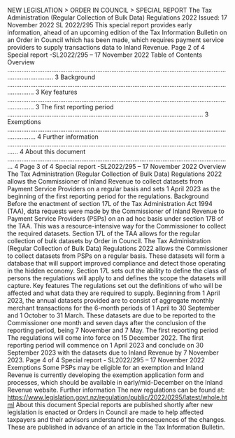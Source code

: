 NEW LEGISLATION > ORDER IN COUNCIL > SPECIAL REPORT The Tax Administration (Regular Collection of Bulk Data) Regulations 2022 Issued: 17 November 2022 SL 2022/295 This special report provides early information, ahead of an upcoming edition of the Tax Information Bulletin on an Order in Council which has been made, which requires payment service providers to supply transactions data to Inland Revenue. Page 2 of 4 Special report -SL2022/295 – 17 November 2022 Table of Contents Overview ...................................................................................................................................................... 3 Background ........................................................................................................................................... 3 Key features ........................................................................................................................................... 3 The first reporting period ............................................................................................................... 3 Exemptions ............................................................................................................................................ 4 Further information .................................................................................................................................. 4 About this document ............................................................................................................................... 4 Page 3 of 4 Special report -SL2022/295 – 17 November 2022 Overview The Tax Administration (Regular Collection of Bulk Data) Regulations 2022 allows the Commissioner of Inland Revenue to collect datasets from Payment Service Providers on a regular basis and sets 1 April 2023 as the beginning of the first reporting period for the regulations. Background Before the enactment of section 17L of the Tax Administration Act 1994 (TAA), data requests were made by the Commissioner of Inland Revenue to Payment Service Providers (PSPs) on an ad hoc basis under section 17B of the TAA. This was a resource-intensive way for the Commissioner to collect the required datasets. Section 17L of the TAA allows for the regular collection of bulk datasets by Order in Council. The Tax Administration (Regular Collection of Bulk Data) Regulations 2022 allows the Commissioner to collect datasets from PSPs on a regular basis. These datasets will form a database that will support improved compliance and detect those operating in the hidden economy. Section 17L sets out the ability to define the class of persons the regulations will apply to and defines the scope the datasets will capture. Key features The regulations set out the definitions of who will be affected and what data they are required to supply. Beginning from 1 April 2023, the annual datasets provided are to consist of aggregate monthly merchant transactions for the 6-month periods of 1 April to 30 September and 1 October to 31 March. These datasets are due to be reported to the Commissioner one month and seven days after the conclusion of the reporting period, being 7 November and 7 May. The first reporting period The regulations will come into force on 15 December 2022. The first reporting period will commence on 1 April 2023 and conclude on 30 September 2023 with the datasets due to Inland Revenue by 7 November 2023. Page 4 of 4 Special report - SL2022/295 – 17 November 2022 Exemptions Some PSPs may be eligible for an exemption and Inland Revenue is currently developing the exemption application form and processes, which should be available in early/mid-December on the Inland Revenue website. Further information The new regulations can be found at: https://www.legislation.govt.nz/regulation/public/2022/0295/latest/whole.html About this document Special reports are published shortly after new legislation is enacted or Orders in Council are made to help affected taxpayers and their advisors understand the consequences of the changes. These are published in advance of an article in the Tax Information Bulletin.
